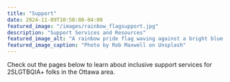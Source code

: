 ```yaml
---
title: "Support"
date: 2024-11-09T10:58:08-04:00
featured_image: "/images/rainbow_flagsupport.jpg"
description: "Support Services and Resources"
featured_image_alt: "A rainbow pride flag waving against a bright blue sky, symbolizing LGBTQ+ rights and inclusivity"
featured_image_caption: "Photo by Rob Maxwell on Unsplash"
---
```


Check out the pages below to learn about inclusive support services for 2SLGTBQIA+ folks in the Ottawa area.

